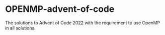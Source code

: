 # OPENMP-advent-of-code
The solutions to Advent of Code 2022 with the requirement to use OpenMP in all solutions.
